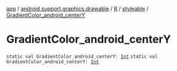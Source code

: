 [app](../../../index.md) / [android.support.graphics.drawable](../../index.md) / [R](../index.md) / [styleable](index.md) / [GradientColor_android_centerY](./-gradient-color_android_center-y.md)

# GradientColor_android_centerY

`static val GradientColor_android_centerY: `[`Int`](https://kotlinlang.org/api/latest/jvm/stdlib/kotlin/-int/index.html)
`static val GradientColor_android_centerY: `[`Int`](https://kotlinlang.org/api/latest/jvm/stdlib/kotlin/-int/index.html)
